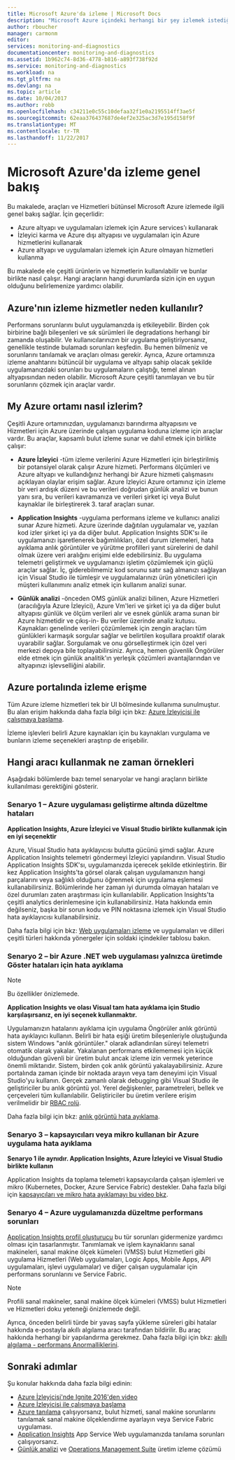```yaml
---
title: Microsoft Azure'da izleme | Microsoft Docs
description: "Microsoft Azure içindeki herhangi bir şey izlemek istediğiniz zaman Seçenekler. Azure monitör, Application Insights ve günlük analizi"
author: rboucher
manager: carmonm
editor: 
services: monitoring-and-diagnostics
documentationcenter: monitoring-and-diagnostics
ms.assetid: 1b962c74-8d36-4778-b816-a893f738f92d
ms.service: monitoring-and-diagnostics
ms.workload: na
ms.tgt_pltfrm: na
ms.devlang: na
ms.topic: article
ms.date: 10/04/2017
ms.author: robb
ms.openlocfilehash: c34211e0c55c10defaa32f1e0a2195514ff3ae5f
ms.sourcegitcommit: 62eaa376437687de4ef2e325ac3d7e195d158f9f
ms.translationtype: MT
ms.contentlocale: tr-TR
ms.lasthandoff: 11/22/2017
---
```

# <a name="overview-of-monitoring-in-microsoft-azure"></a>Microsoft Azure'da izleme genel bakış
Bu makalede, araçları ve Hizmetleri bütünsel Microsoft Azure izlemede ilgili genel bakış sağlar. İçin geçerlidir:
- Azure altyapı ve uygulamaları izlemek için Azure services'ı kullanarak
- İzleyici karma ve Azure dışı altyapısı ve uygulamaları için Azure hizmetlerini kullanarak
- Azure altyapı ve uygulamaları izlemek için Azure olmayan hizmetleri kullanma

Bu makalede ele çeşitli ürünlerin ve hizmetlerin kullanılabilir ve bunlar birlikte nasıl çalışır. Hangi araçların hangi durumlarda sizin için en uygun olduğunu belirlemenize yardımcı olabilir.  

## <a name="why-use-azures-monitoring-services"></a>Azure'nın izleme hizmetler neden kullanılır?

Performans sorunlarını bulut uygulamanızda iş etkileyebilir. Birden çok birbirine bağlı bileşenleri ve sık sürümleri ile degradations herhangi bir zamanda oluşabilir. Ve kullanıcılarınızın bir uygulama geliştiriyorsanız, genellikle testinde bulamadı sorunları keşfedin. Bu hemen bilmeniz ve sorunlarını tanılamak ve araçları olması gerekir. Ayrıca, Azure ortamınıza izleme anahtarını bütüncül bir uygulama ve altyapı sahip olacak şekilde uygulamanızdaki sorunları bu uygulamaların çalıştığı, temel alınan altyapısından neden olabilir. Microsoft Azure çeşitli tanımlayan ve bu tür sorunlarını çözmek için araçlar vardır.

## <a name="how-do-i-monitor-my-azure-environment"></a>My Azure ortamı nasıl izlerim?

Çeşitli Azure ortamınızdan, uygulamanızı barındırma altyapısını ve Hizmetleri için Azure üzerinde çalışan uygulama koduna izleme için araçlar vardır. Bu araçlar, kapsamlı bulut izleme sunar ve dahil etmek için birlikte çalışır:

-   **Azure İzleyici** -tüm izleme verilerini Azure Hizmetleri için birleştirilmiş bir potansiyel olarak çalışır Azure hizmeti. Performans ölçümleri ve Azure altyapı ve kullandığınız herhangi bir Azure hizmeti çalışmasını açıklayan olaylar erişim sağlar. Azure İzleyici Azure ortamınız için izleme bir veri ardışık düzeni ve bu verileri doğrudan günlük analizi ve bunun yanı sıra, bu verileri kavramanıza ve verileri şirket içi veya Bulut kaynaklar ile birleştirerek 3. taraf araçları sunar.

-   **Application Insights** -uygulama performans izleme ve kullanıcı analizi sunar Azure hizmeti. Azure üzerinde dağıtılan uygulamalar ve, yazılan kod izler şirket içi ya da diğer bulut. Application Insights SDK'sı ile uygulamanızı işaretlenerek bağımlılıkları, özel durum izlemeleri, hata ayıklama anlık görüntüler ve yürütme profilleri yanıt sürelerini de dahil olmak üzere veri aralığını erişimi elde edebilirsiniz. Bu uygulama telemetri geliştirmek ve uygulamanızı işletim çözümlemek için güçlü araçlar sağlar. İç, giderebilmemiz kod sorunu satır sağ almanızı sağlayan için Visual Studio ile tümleşir ve uygulamalarınızı ürün yöneticileri için müşteri kullanımını analiz etmek için kullanım analizi sunar.

-   **Günlük analizi** -önceden OMS günlük analizi bilinen, Azure Hizmetleri (aracılığıyla Azure İzleyici), Azure Vm'leri ve şirket içi ya da diğer bulut altyapısı günlük ve ölçüm verileri alır ve esnek günlük arama sunan bir Azure hizmetidir ve çıkış-in- Bu veriler üzerinde analiz kutusu. Kaynakları genelinde verileri çözümlemek için zengin araçları tüm günlükleri karmaşık sorgular sağlar ve belirtilen koşullara proaktif olarak uyarabilir sağlar.  Sorgulamak ve onu görselleştirmek için özel veri merkezi depoya bile toplayabilirsiniz. Ayrıca, hemen güvenlik Öngörüler elde etmek için günlük analitik'ın yerleşik çözümleri avantajlarından ve altyapınızı işlevselliğini alabilir.

## <a name="accessing-monitoring-in-the-azure-portal"></a>Azure portalında izleme erişme
Tüm Azure izleme hizmetleri tek bir UI bölmesinde kullanıma sunulmuştur. Bu alan erişim hakkında daha fazla bilgi için bkz: [Azure İzleyicisi ile çalışmaya başlama](monitoring-get-started.md). 

İzleme işlevleri belirli Azure kaynakları için bu kaynakları vurgulama ve bunların izleme seçenekleri araştırıp de erişebilir. 

## <a name="examples-of-when-to-use-which-tool"></a>Hangi aracı kullanmak ne zaman örnekleri 

Aşağıdaki bölümlerde bazı temel senaryolar ve hangi araçların birlikte kullanılması gerektiğini gösterir. 

### <a name="scenario-1--fix-errors-in-an-azure-application-under-development"></a>Senaryo 1 – Azure uygulaması geliştirme altında düzeltme hataları   

**Application Insights, Azure İzleyici ve Visual Studio birlikte kullanmak için en iyi seçenektir**

Azure, Visual Studio hata ayıklayıcısı bulutta gücünü şimdi sağlar. Azure Application Insights telemetri göndermeyi İzleyici yapılandırın. Visual Studio Application Insights SDK'sı, uygulamanızda içerecek şekilde etkinleştirin. Bir kez Application Insights'ta görsel olarak çalışan uygulamanızın hangi parçalarını veya sağlıklı olduğunu öğrenmek için uygulama eşlemesi kullanabilirsiniz. Bölümlerinde her zaman iyi durumda olmayan hataları ve özel durumları zaten araştırması için kullanılabilir. Application Insights'ta çeşitli analytics derinlemesine için kullanabilirsiniz. Hata hakkında emin değilseniz, başka bir sorun kodu ve PIN noktasına izlemek için Visual Studio hata ayıklayıcısı kullanabilirsiniz. 

Daha fazla bilgi için bkz: [Web uygulamaları izleme](../application-insights/app-insights-azure-web-apps.md) ve uygulamaları ve dilleri çeşitli türleri hakkında yönergeler için soldaki içindekiler tablosu bakın.  

### <a name="scenario-2--debug-an-azure-net-web-application-for-errors-that-only-show-in-production"></a>Senaryo 2 – bir Azure .NET web uygulaması yalnızca üretimde Göster hataları için hata ayıklama 

> [!NOTE]
> Bu özellikler önizlemede. 

**Application Insights ve olası Visual tam hata ayıklama için Studio karşılaşırsanız, en iyi seçenek kullanmaktır.**

Uygulamanızın hatalarını ayıklama için uygulama Öngörüler anlık görüntü hata ayıklayıcı kullanın. Belirli bir hata eşiği üretim bileşenleriyle oluştuğunda sistem Windows "anlık görüntüler." olarak adlandırılan süreyi telemetri otomatik olarak yakalar. Yakalanan performans etkilememesi için küçük olduğundan güvenli bir üretim bulut ancak izleme izin vermek yeterince önemli miktarıdır.  Sistem, birden çok anlık görüntü yakalayabilirsiniz. Azure portalında zaman içinde bir noktada arayın veya tam deneyimi için Visual Studio'yu kullanın. Gerçek zamanlı olarak debugging gibi Visual Studio ile geliştiriciler bu anlık görüntü yol. Yerel değişkenler, parametreleri, bellek ve çerçeveleri tüm kullanılabilir. Geliştiriciler bu üretim verilere erişim verilmelidir bir [RBAC rolü](../active-directory/role-based-access-built-in-roles.md).  

Daha fazla bilgi için bkz: [anlık görüntü hata ayıklama](../application-insights/app-insights-snapshot-debugger.md). 

### <a name="scenario-3--debug-an-azure-application-that-uses-containers-or-microservices"></a>Senaryo 3 – kapsayıcıları veya mikro kullanan bir Azure uygulama hata ayıklama 

**Senaryo 1 ile aynıdır. Application Insights, Azure İzleyici ve Visual Studio birlikte kullanın**

Application Insights da toplama telemetri kapsayıcılarda çalışan işlemleri ve mikro (Kubernetes, Docker, Azure Service Fabric) destekler. Daha fazla bilgi için [kapsayıcıları ve mikro hata ayıklamayı bu video bkz](https://go.microsoft.com/fwlink/?linkid=848184). 


### <a name="scenario-4--fix-performance-issues-in-your-azure-application"></a>Senaryo 4 – Azure uygulamanızda düzeltme performans sorunları

[Application Insights profil oluşturucu](../application-insights/app-insights-profiler.md) bu tür sorunları gidermenize yardımcı olması için tasarlanmıştır. Tanımlamak ve işlem kaynaklarını sanal makineleri, sanal makine ölçek kümeleri (VMSS) bulut Hizmetleri gibi uygulama Hizmetleri (Web uygulamaları, Logic Apps, Mobile Apps, API uygulamaları, işlevi uygulamalar) ve diğer çalışan uygulamalar için performans sorunlarını ve Service Fabric. 

> [!NOTE]
> Profili sanal makineler, sanal makine ölçek kümeleri (VMSS) bulut Hizmetleri ve Hizmetleri doku yeteneği önizlemede değil.   

Ayrıca, önceden belirli türde bir yavaş sayfa yükleme süreleri gibi hatalar hakkında e-postayla akıllı algılama aracı tarafından bildirilir.  Bu araç hakkında herhangi bir yapılandırma gerekmez. Daha fazla bilgi için bkz: [akıllı algılama - performans Anormalliklerini](../application-insights/app-insights-proactive-performance-diagnostics.md).



## <a name="next-steps"></a>Sonraki adımlar
Şu konular hakkında daha fazla bilgi edinin:

* [Azure İzleyicisi'nde Ignite 2016'den video](https://myignite.microsoft.com/videos/4977)
* [Azure İzleyicisi ile çalışmaya başlama](monitoring-get-started.md)
* [Azure tanılama](../azure-diagnostics.md) çalışıyorsanız, bulut hizmeti, sanal makine sorunlarını tanılamak sanal makine ölçeklendirme ayarlayın veya Service Fabric uygulaması.
* [Application Insights](https://azure.microsoft.com/documentation/services/application-insights/) App Service Web uygulamanızda tanılama sorunları çalışıyorsanız.
* [Günlük analizi](https://azure.microsoft.com/documentation/services/log-analytics/) ve [Operations Management Suite](https://www.microsoft.com/oms/) üretim izleme çözümü
